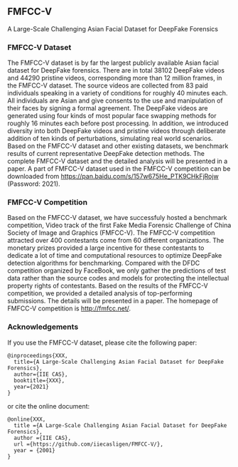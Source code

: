 ## FMFCC-V
A Large-Scale Challenging Asian Facial Dataset for DeepFake Forensics

### FMFCC-V Dataset

The FMFCC-V dataset is by far the largest publicly available Asian facial dataset for DeepFake forensics. There are in total 38102 DeepFake videos and 44290 pristine videos, corresponding more than 12 million frames, in the FMFCC-V dataset. The source videos are collected from 83 paid individuals speaking in a variety of conditions for roughly 40 minutes each. All individuals are Asian and give consents to the use and manipulation of their faces by signing a formal agreement. The DeepFake videos are generated using four kinds of most popular face swapping methods for roughly 16 minutes each before post processing. In addition, we introduced diversity into both DeepFake videos and pristine videos through deliberate addition of ten kinds of perturbations, simulating real world scenarios. Based on the FMFCC-V dataset and other existing datasets, we benchmark results of current representative DeepFake detection methods. The complete FMFCC-V dataset and the detailed analysis will be presented in a paper. A part of FMFCC-V dataset used in the FMFCC-V competition can be downloaded from https://pan.baidu.com/s/157w675He_PTK9CHkFjRojw (Password: 2021).

### FMFCC-V Competition

Based on the FMFCC-V dataset, we have successfuly hosted a benchmark competition, Video track of the first Fake Media Forensic Challenge of China Society of Image and Graphics (FMFCC-V). The FMFCC-V competition attracted over 400 contestants come from 60 different organizations. The monetary prizes provided a large incentive for these contestants to dedicate a lot of time and computational resources to optimize DeepFake detection algorithms for benchmarking. Compared with the DFDC competition organized by FaceBook, we only gather the predictions of test data rather than the source codes and models for protecting the intellectual property rights of contestants. Based on the results of the FMFCC-V competition, we provided a detailed analysis of top-performing submissions. The details will be presented in a paper. The homepage of FMFCC-V competition is http://fmfcc.net/.

### Acknowledgements

If you use the FMFCC-V dataset, please cite the following paper:

	@inproceedings{XXX,
	  title={A Large-Scale Challenging Asian Facial Dataset for DeepFake Forensics},
	  author={IIE CAS},
	  booktitle={XXX},
	  year={2021}
	}

or cite the online document:

	@online{XXX,
	  title ={A Large-Scale Challenging Asian Facial Dataset for DeepFake Forensics},
	  author ={IIE CAS},
	  url ={https://github.com/iiecasligen/FMFCC-V/},
	  year = {2001}
	}


